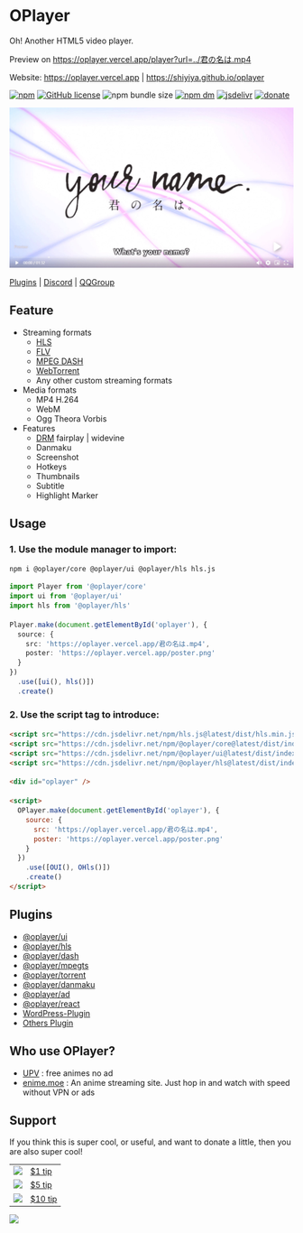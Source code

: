 # OPlayer

Oh! Another HTML5 video player.

Preview on https://oplayer.vercel.app/player?url=../君の名は.mp4

Website: https://oplayer.vercel.app | https://shiyiya.github.io/oplayer

[![npm](https://img.shields.io/npm/v/@oplayer/core?style=flat-square&color=fb3e44)](https://www.npmjs.com/package/@oplayer/core)
[![GitHub license](https://img.shields.io/github/license/shiyiya/oplayer?style=flat-square)](https://github.com/shiyiya/oplayer/blob/main/LICENSE)
![npm bundle size](https://img.shields.io/bundlephobia/minzip/@oplayer/core?style=flat-square&label=core)
[![npm dm](https://img.shields.io/npm/dm/@oplayer/core?style=flat-square)](https://www.npmjs.com/package/@oplayer/core)
[![jsdelivr](https://data.jsdelivr.com/v1/package/npm/@oplayer/core/badge)](https://www.jsdelivr.com/package/npm/@oplayer/core)
[![donate](https://img.shields.io/badge/$-donate-ff69b4.svg?style=flat-square)](#support)

![oplayer](./oplayer.jpg)

[Plugins](#plugins) | [Discord](https://discord.gg/hzjxYyPbKh) | [QQGroup](https://jq.qq.com/?_wv=1027&k=YzsRgkXB)

## Feature

- Streaming formats
  - [HLS](https://github.com/video-dev/hls.js)
  - [FLV](https://github.com/xqq/mpegts.js)
  - [MPEG DASH](https://github.com/Dash-Industry-Forum/dash.js)
  - [WebTorrent](https://github.com/webtorrent/webtorrent)
  - Any other custom streaming formats
- Media formats
  - MP4 H.264
  - WebM
  - Ogg Theora Vorbis
- Features
  - [DRM](https://github.com/shaka-project/shaka-player) fairplay | widevine
  - Danmaku
  - Screenshot
  - Hotkeys
  - Thumbnails
  - Subtitle
  - Highlight Marker

## Usage

### 1. Use the module manager to import:

```bash
npm i @oplayer/core @oplayer/ui @oplayer/hls hls.js
```

```ts
import Player from '@oplayer/core'
import ui from '@oplayer/ui'
import hls from '@oplayer/hls'

Player.make(document.getElementById('oplayer'), {
  source: {
    src: 'https://oplayer.vercel.app/君の名は.mp4',
    poster: 'https://oplayer.vercel.app/poster.png'
  }
})
  .use([ui(), hls()])
  .create()
```

### 2. Use the script tag to introduce:

```html
<script src="https://cdn.jsdelivr.net/npm/hls.js@latest/dist/hls.min.js"></script>
<script src="https://cdn.jsdelivr.net/npm/@oplayer/core@latest/dist/index.min.js"></script>
<script src="https://cdn.jsdelivr.net/npm/@oplayer/ui@latest/dist/index.min.js"></script>
<script src="https://cdn.jsdelivr.net/npm/@oplayer/hls@latest/dist/index.min.js"></script>

<div id="oplayer" />

<script>
  OPlayer.make(document.getElementById('oplayer'), {
    source: {
      src: 'https://oplayer.vercel.app/君の名は.mp4',
      poster: 'https://oplayer.vercel.app/poster.png'
    }
  })
    .use([OUI(), OHls()])
    .create()
</script>
```

## Plugins

- [@oplayer/ui](./packages/ui)
- [@oplayer/hls](./packages/hls)
- [@oplayer/dash](./packages/dash)
- [@oplayer/mpegts](./packages/mpegts)
- [@oplayer/torrent](./packages/torrent)
- [@oplayer/danmaku](./packages/danmaku)
- [@oplayer/ad](./packages/ad)
- [@oplayer/react](./packages/react)
- [WordPress-Plugin](https://github.com/shiyiya/WordPress-Plugin-OPlayer)
- [Others Plugin](https://github.com/shiyiya/oplayer/issues/41)

## Who use OPlayer?

- [UPV](https://web.月色真美.life) : free animes no ad
- [enime.moe](https://enime.moe) : An anime streaming site. Just hop in and watch with speed without VPN or ads

## Support

If you think this is super cool, or useful, and want to donate a little, then you are also super cool!

|                                                                                                                           |                                                       |
| ------------------------------------------------------------------------------------------------------------------------: | ----------------------------------------------------- |
| <img src="https://user-images.githubusercontent.com/2817396/149629283-6002944f-9253-4e35-917d-89b476deae4e.png" width=20> | [$1 tip](https://www.paypal.com/paypalme/ShiYiYa/1)   |
| <img src="https://user-images.githubusercontent.com/2817396/149629283-6002944f-9253-4e35-917d-89b476deae4e.png" width=20> | [$5 tip](https://www.paypal.com/paypalme/ShiYiYa/5)   |
| <img src="https://user-images.githubusercontent.com/2817396/149629283-6002944f-9253-4e35-917d-89b476deae4e.png" width=20> | [$10 tip](https://www.paypal.com/paypalme/ShiYiYa/10) |

<img src="https://www.oaii.me/wechat_donate.png" width=30% style='float:left'>
